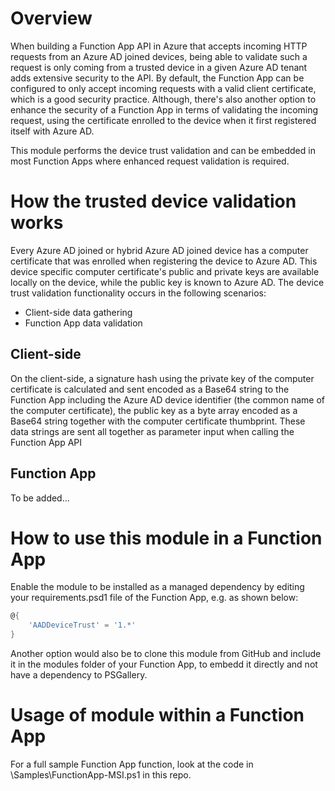 # Overview
When building a Function App API in Azure that accepts incoming HTTP requests from an Azure AD joined devices, being able to validate such a request is only coming from a trusted device in a given Azure AD tenant adds extensive security to the API. By default, the Function App can be configured to only accept incoming requests with a valid client certificate, which is a good security practice. Although, there's also another option to enhance the security of a Function App in terms of validating the incoming request, using the certificate enrolled to the device when it first registered itself with Azure AD.

This module performs the device trust validation and can be embedded in most Function Apps where enhanced request validation is required.

# How the trusted device validation works

Every Azure AD joined or hybrid Azure AD joined device has a computer certificate that was enrolled when registering the device to Azure AD. This device specific computer certificate's public and private keys are available locally on the device, while the public key is known to Azure AD. The device trust validation functionality occurs in the following scenarios:

- Client-side data gathering
- Function App data validation

## Client-side

On the client-side, a signature hash using the private key of the computer certificate is calculated and sent encoded as a Base64 string to the Function App including the Azure AD device identifier (the common name of the computer certificate), the public key as a byte array encoded as a Base64 string together with the computer certificate thumbprint. These data strings are sent all together as parameter input when calling the Function App API

## Function App

To be added...

# How to use this module in a Function App

Enable the module to be installed as a managed dependency by editing your requirements.psd1 file of the Function App, e.g. as shown below:

```PowerShell
@{
    'AADDeviceTrust' = '1.*'
}
```

Another option would also be to clone this module from GitHub and include it in the modules folder of your Function App, to embedd it directly and not have a dependency to PSGallery.

# Usage of module within a Function App

For a full sample Function App function, look at the code in \Samples\FunctionApp-MSI.ps1 in this repo.